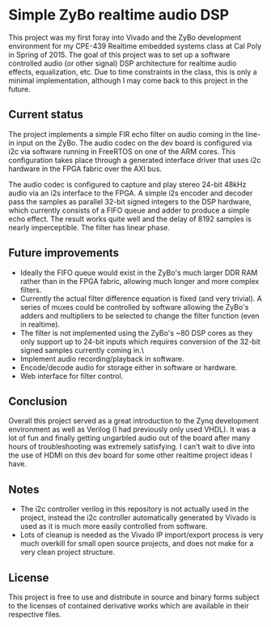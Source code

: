 # Simple ZyBo realtime audio DSP
This project was my first foray into Vivado and the ZyBo development environment for my CPE-439 Realtime embedded systems class at Cal Poly in Spring of 2015. The goal of this project was to set up a software controlled audio (or other signal) DSP architecture for realtime audio effects, equalization, etc. Due to time constraints in the class, this is only a minimal implementation, although I may come back to this project in the future.

## Current status
The project implements a simple FIR echo filter on audio coming in the line-in input on the ZyBo. The audio codec on the dev board is configured via i2c via software running in FreeRTOS on one of the ARM cores. This configuration takes place through a generated interface driver that uses i2c hardware in the FPGA fabric over the AXI bus.

The audio codec is configured to capture and play stereo 24-bit 48kHz audio via an i2s interface to the FPGA. A simple i2s encoder and decoder pass the samples as parallel 32-bit signed integers to the DSP hardware, which currently consists of a FIFO queue and adder to produce a simple echo effect. The result works quite well and the delay of 8192 samples is nearly imperceptible. The filter has linear phase.

## Future improvements
* Ideally the FIFO queue would exist in the ZyBo's much larger DDR RAM rather than in the FPGA fabric, allowing much longer and more complex filters.
* Currently the actual filter difference equation is fixed (and very trivial). A series of muxes could be controlled by software allowing the ZyBo's adders and multipliers to be selected to change the filter function (even in realtime).
* The filter is not implemented using the ZyBo's ~80 DSP cores as they only support up to 24-bit inputs which requires conversion of the 32-bit signed samples currently coming in.\
* Implement audio recording/playback in software.
* Encode/decode audio for storage either in software or hardware.
* Web interface for filter control.

## Conclusion
Overall this project served as a great introduction to the Zynq development environment as well as Verilog (I had previously only used VHDL). It was a lot of fun and finally getting ungarbled audio out of the board after many hours of troubleshooting was extremely satisfying. I can't wait to dive into the use of HDMI on this dev board for some other realtime project ideas I have.

## Notes
* The i2c controller verilog in this repository is not actually used in the project, instead the i2c controller automatically generated by Vivado is used as it is much more easily controlled from software.
* Lots of cleanup is needed as the Vivado IP import/export process is very much overkill for small open source projects, and does not make for a very clean project structure.

## License
This project is free to use and distribute in source and binary forms subject to the licenses of contained derivative works which are available in their respective files.
